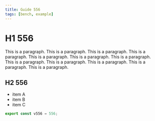 ```yaml
---
title: Guide 556
tags: [bench, example]
---
```


# H1 556

This is a paragraph. This is a paragraph. This is a paragraph. This is a paragraph. This is a paragraph. This is a paragraph. This is a paragraph. This is a paragraph. This is a paragraph. This is a paragraph. This is a paragraph. This is a paragraph. 

## H2 556

- item A
- item B
- item C

```ts
export const v556 = 556;
```
